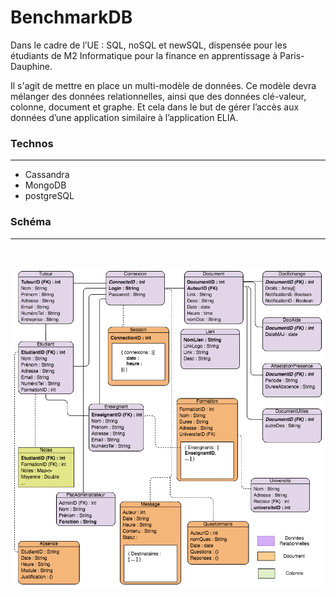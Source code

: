 # BenchmarkDB

Dans le cadre de l’UE : SQL, noSQL et newSQL, dispensée pour les étudiants de M2 Informatique pour la finance en apprentissage à Paris-Dauphine. 

Il s'agit de mettre en place un multi-modèle de données. Ce modèle devra mélanger des données relationnelles, ainsi que des données clé-valeur, colonne, document et graphe. Et cela dans le but de gérer l’accès aux données d’une application similaire à l’application ELIA.

### Technos
***
- Cassandra
- MongoDB
- postgreSQL

### Schéma
***

<br>
<p align="center">
  <img src="Diagramm.png">
</p>
